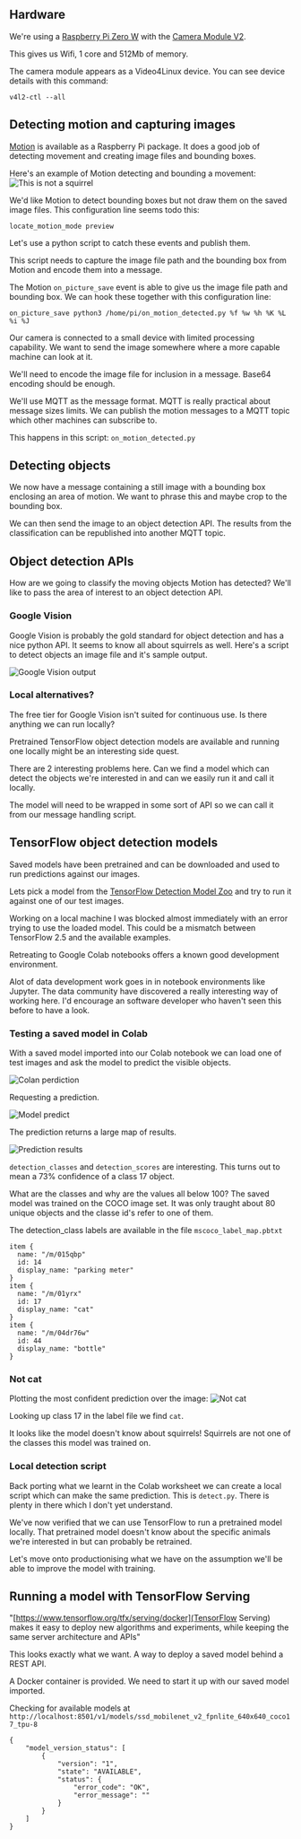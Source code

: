 ## Hardware

We're using a [Raspberry Pi Zero W](https://www.raspberrypi.org/products/raspberry-pi-zero-w/) with the
[Camera Module V2](https://www.raspberrypi.org/products/camera-module-v2/).

This gives us Wifi, 1 core and 512Mb of memory.

The camera module appears as a Video4Linux device.
You can see device details with this command:
```
v4l2-ctl --all
```


## Detecting motion and capturing images
[Motion](https://motion-project.github.io) is available as a Raspberry Pi package.
It does a good job of detecting movement and creating image files and bounding boxes.

Here's an example of Motion detecting and bounding a movement:
![This is not a squirrel](images/not_squirrel.jpg)


We'd like Motion to detect bounding boxes but not draw them on the saved image files.
This configuration line seems todo this:
```
locate_motion_mode preview
```

Let's use a python script to catch these events and publish them.

This script needs to capture the image file path and the bounding box from Motion and encode them into a message.

The Motion `on_picture_save` event is able to give us the image file path and bounding box.
We can hook these together with this configuration line:

`on_picture_save python3 /home/pi/on_motion_detected.py %f %w %h %K %L %i %J`

Our camera is connected to a small device with limited processing capability.
We want to send the image somewhere where a more capable machine can look at it.

We'll need to encode the image file for inclusion in a message.
Base64 encoding should be enough.

We'll use MQTT as the message format. MQTT is really practical about message sizes limits.
We can publish the motion messages to a MQTT topic which other machines can subscribe to.

This happens in this script:
`on_motion_detected.py`


## Detecting objects

We now have a message containing a still image with a bounding box enclosing an area of motion.
We want to phrase this and maybe crop to the bounding box.

We can then send the image to an object detection API.
The results from the classification can be republished into another MQTT topic.


## Object detection APIs

How are we going to classify the moving objects Motion has detected?
We'll like to pass the area of interest to an object detection API.


### Google Vision

Google Vision is probably the gold standard for object detection and has a nice python API.
It seems to know all about squirrels as well.
Here's a script to detect objects an image file and it's sample output.

![Google Vision output](google_vision.png)


### Local alternatives?

The free tier for Google Vision isn't suited for continuous use.
Is there anything we can run locally?

Pretrained TensorFlow object detection models are available and running one locally might be an interesting side quest.

There are 2 interesting problems here. Can we find a model which can detect the objects we're interested in and
can we easily run it and call it locally.

The model will need to be wrapped in some sort of API so we can call it from our message handling script.


## TensorFlow object detection models

Saved models have been pretrained and can be downloaded and used to run predictions against our images.

Lets pick a model from the [TensorFlow Detection Model Zoo](https://github.com/tensorflow/models/blob/master/research/object_detection/g3doc/tf2_detection_zoo.md) and try to run it against one of our test images.

Working on a local machine I was blocked almost immediately with an error trying to use the loaded model.
This could be a mismatch between TensorFlow 2.5 and the available examples.

Retreating to Google Colab notebooks offers a known good development environment.

Alot of data development work goes in in notebook environments like Jupyter. The data community have discovered a really
interesting way of working here. I'd encourage an software developer who haven't seen this before to have a look.


### Testing a saved model in Colab

With a saved model imported into our Colab notebook we can load one of test images and ask the model to predict the visible objects.

![Colan perdiction](colab.png)

Requesting a prediction.

![Model predict](predict.png)

The prediction returns a large map of results.

![Prediction results](predictions.png)


`detection_classes` and `detection_scores` are interesting.
This turns out to mean a 73% confidence of a class 17 object.

What are the classes and why are the values all below 100?
The saved model was trained on the COCO image set.
It was only traught about 80 unique objects and the classe id's refer to one of them.

The detection_class labels are available in the file `mscoco_label_map.pbtxt`

```
item {
  name: "/m/015qbp"
  id: 14
  display_name: "parking meter"
}
item {
  name: "/m/01yrx"
  id: 17
  display_name: "cat"
}
item {
  name: "/m/04dr76w"
  id: 44
  display_name: "bottle"
}
```

### Not cat

Plotting the most confident prediction over the image:
![Not cat](not_cat.png)

Looking up class 17 in the  label file we find `cat`.

It looks like the model doesn't know about squirrels!
Squirrels are not one of the classes this model was trained on.

### Local detection script

Back porting what we learnt in the Colab worksheet we can create a local script which can make the same prediction.
This is `detect.py`. There is plenty in there which I don't yet understand.

We've now verified that we can use TensorFlow to run a pretrained model locally.
That pretrained model doesn't know about the specific animals we're interested in but can probably be retrained.

Let's move onto productionising what we have on the assumption we'll be able to improve the model with training.



## Running a model with TensorFlow Serving

"[https://www.tensorflow.org/tfx/serving/docker](TensorFlow Serving) makes it easy to deploy new algorithms and experiments, while keeping the same server architecture and APIs"

This looks exactly what we want. A way to deploy a saved model behind a REST API.

A Docker container is provided. We need to start it up with our saved model imported.

Checking for available models at `http://localhost:8501/v1/models/ssd_mobilenet_v2_fpnlite_640x640_coco17_tpu-8`

```
{
    "model_version_status": [
        {
            "version": "1",
            "state": "AVAILABLE",
            "status": {
                "error_code": "OK",
                "error_message": ""
            }
        }
    ]
}
```





